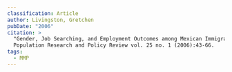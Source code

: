 ```yaml
---
classification: Article
author: Livingston, Gretchen
pubDate: "2006"
citation: >
  "Gender, Job Searching, and Employment Outcomes among Mexican Immigrants."
  Population Research and Policy Review vol. 25 no. 1 (2006):43-66.
tags:
  - MMP
---
```

